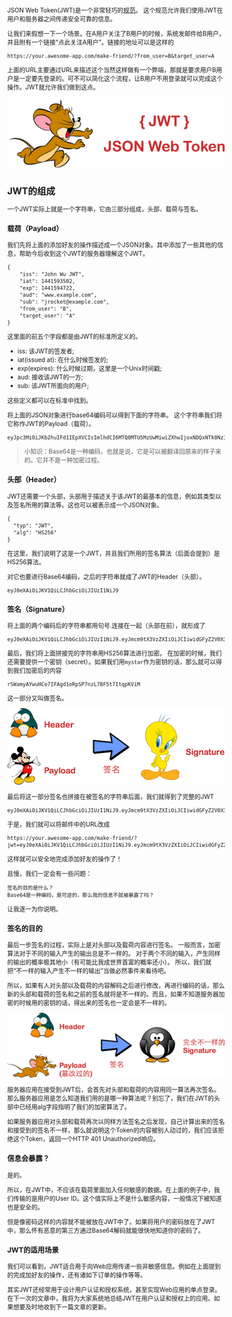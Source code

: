JSON Web Token(JWT)是一个非常轻巧的[规范](https://tools.ietf.org/html/draft-ietf-oauth-json-web-token-32)。
这个规范允许我们使用JWT在用户和服务器之间传递安全可靠的信息。

让我们来假想一下一个场景。在A用户关注了B用户的时候，系统发邮件给B用户，并且附有一个链接“点此关注A用户”。链接的地址可以是这样的
```text
https://your.awesome-app.com/make-friend/?from_user=B&target_user=A
```
上面的URL主要通过URL来描述这个当然这样做有一个弊端，那就是要求用户B用户是一定要先登录的。可不可以简化这个流程，让B用户不用登录就可以完成这个操作。JWT就允许我们做到这点。

![](./images/jwt.png)

## JWT的组成
一个JWT实际上就是一个字符串，它由三部分组成，头部、载荷与签名。

### 载荷（Payload）
我们先将上面的添加好友的操作描述成一个JSON对象。其中添加了一些其他的信息，帮助今后收到这个JWT的服务器理解这个JWT。

```text
{
    "iss": "John Wu JWT",
    "iat": 1441593502,
    "exp": 1441594722,
    "aud": "www.example.com",
    "sub": "jrocket@example.com",
    "from_user": "B",
    "target_user": "A"
}
```
这里面的前五个字段都是由JWT的标准所定义的。

- iss: 该JWT的签发者;
- iat(issued at): 在什么时候签发的;
- exp(expires): 什么时候过期，这里是一个Unix时间戳;
- aud: 接收该JWT的一方;
- sub: 该JWT所面向的用户;

这些定义都可以在标准中找到。

将上面的JSON对象进行base64编码可以得到下面的字符串。
这个字符串我们将它称作JWT的Payload（载荷）。

```text
eyJpc3MiOiJKb2huIFd1IEpXVCIsImlhdCI6MTQ0MTU5MzUwMiwiZXhwIjoxNDQxNTk0NzIyLCJhdWQiOiJ3d3cuZXhhbXBsZS5jb20iLCJzdWIiOiJqcm9ja2V0QGV4YW1wbGUuY29tIiwiZnJvbV91c2VyIjoiQiIsInRhcmdldF91c2VyIjoiQSJ9
```
>小知识：Base64是一种编码，也就是说，它是可以被翻译回原来的样子来的。它并不是一种加密过程。

### 头部（Header）

JWT还需要一个头部，头部用于描述关于该JWT的最基本的信息，例如其类型以及签名所用的算法等。这也可以被表示成一个JSON对象。

```text
{
  "typ": "JWT",
  "alg": "HS256"
}
```
在这里，我们说明了这是一个JWT，并且我们所用的签名算法（后面会提到）是HS256算法。

对它也要进行Base64编码，之后的字符串就成了JWT的Header（头部）。

```text
eyJ0eXAiOiJKV1QiLCJhbGciOiJIUzI1NiJ9
```

### 签名（Signature）
将上面的两个编码后的字符串都用句号.连接在一起（头部在前），就形成了

```text
eyJ0eXAiOiJKV1QiLCJhbGciOiJIUzI1NiJ9.eyJmcm9tX3VzZXIiOiJCIiwidGFyZ2V0X3VzZXIiOiJBIn0
```
最后，我们将上面拼接完的字符串用HS256算法进行加密。
在加密的时候，我们还需要提供一个密钥（secret）。如果我们用`mystar`作为密钥的话，那么就可以得到我们加密后的内容
```text
rSWamyAYwuHCo7IFAgd1oRpSP7nzL7BF5t7ItqpKViM
```
这一部分又叫做签名。

![](./images/sig1.png)

最后将这一部分签名也拼接在被签名的字符串后面，我们就得到了完整的JWT

```text
eyJ0eXAiOiJKV1QiLCJhbGciOiJIUzI1NiJ9.eyJmcm9tX3VzZXIiOiJCIiwidGFyZ2V0X3VzZXIiOiJBIn0.rSWamyAYwuHCo7IFAgd1oRpSP7nzL7BF5t7ItqpKViM
```

于是，我们就可以将邮件中的URL改成
```text
https://your.awesome-app.com/make-friend/?jwt=eyJ0eXAiOiJKV1QiLCJhbGciOiJIUzI1NiJ9.eyJmcm9tX3VzZXIiOiJCIiwidGFyZ2V0X3VzZXIiOiJBIn0.rSWamyAYwuHCo7IFAgd1oRpSP7nzL7BF5t7ItqpKViM
```

这样就可以安全地完成添加好友的操作了！

且慢，我们一定会有一些问题：
```text
签名的目的是什么？
Base64是一种编码，是可逆的，那么我的信息不就被暴露了吗？
```

让我逐一为你说明。

### 签名的目的
最后一步签名的过程，实际上是对头部以及载荷内容进行签名。
一般而言，加密算法对于不同的输入产生的输出总是不一样的。
对于两个不同的输入，产生同样的输出的概率极其地小（有可能比我成世界首富的概率还小）。
所以，我们就把“不一样的输入产生不一样的输出”当做必然事件来看待吧。

所以，如果有人对头部以及载荷的内容解码之后进行修改，再进行编码的话，那么新的头部和载荷的签名和之前的签名就将是不一样的。而且，如果不知道服务器加密的时候用的密钥的话，得出来的签名也一定会是不一样的。

![](./images/sig2.png)

服务器应用在接受到JWT后，会首先对头部和载荷的内容用同一算法再次签名。那么服务器应用是怎么知道我们用的是哪一种算法呢？别忘了，我们在JWT的头部中已经用alg字段指明了我们的加密算法了。
     
如果服务器应用对头部和载荷再次以同样方法签名之后发现，自己计算出来的签名和接受到的签名不一样，那么就说明这个Token的内容被别人动过的，我们应该拒绝这个Token，返回一个HTTP 401 Unauthorized响应。

### 信息会暴露？
是的。

所以，在JWT中，不应该在载荷里面加入任何敏感的数据。在上面的例子中，我们传输的是用户的User ID。这个值实际上不是什么敏感内容，一般情况下被知道也是安全的。

但是像密码这样的内容就不能被放在JWT中了。如果将用户的密码放在了JWT中，那么怀有恶意的第三方通过Base64解码就能很快地知道你的密码了。

### JWT的适用场景
我们可以看到，JWT适合用于向Web应用传递一些非敏感信息。例如在上面提到的完成加好友的操作，还有诸如下订单的操作等等。

其实JWT还经常用于设计用户认证和授权系统，甚至实现Web应用的单点登录。在下一次的文章中，我将为大家系统地总结JWT在用户认证和授权上的应用。如果想要及时地收到下一篇文章的更新。


